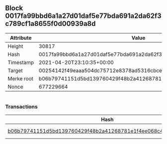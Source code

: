 ## Block 0017fa99bbd6a1a27d01daf5e77bda691a2da62f3c789cf1a8655f0d00939a8d

Attribute | Value
--- | ---
Height | 30817
Hash | 0017fa99bbd6a1a27d01daf5e77bda691a2da62f3c789cf1a8655f0d00939a8d
Timestamp | 2021-04-20T23:10:35+00:00
Target | 00254142f49eaaa504dc75712e8378ad5316cbcead634704b3734b6271167cc4
Merke root | b06b79741151d5bd139760429f48b2a41268781e1f4ee068c47b16b57cdbb61d
Nonce | 677229664

```

```

### Transactions

Hash | Amount
--- | ---
[b06b79741151d5bd139760429f48b2a41268781e1f4ee068c47b16b57cdbb61d](b06b79741151d5bd139760429f48b2a41268781e1f4ee068c47b16b57cdbb61d.md) | 10.00000000 SKEPTI 
